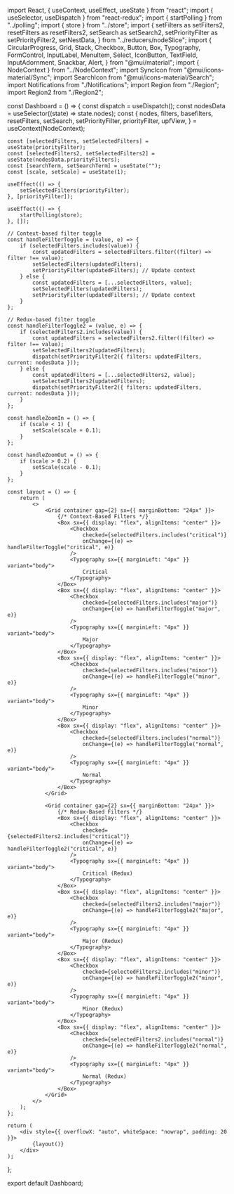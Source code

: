 import React, { useContext, useEffect, useState } from "react";
import { useSelector, useDispatch } from "react-redux";
import { startPolling } from "../polling";
import { store } from "../store";
import {
    setFilters as setFilters2,
    resetFilters as resetFilters2,
    setSearch as setSearch2,
    setPriorityFilter as setPriorityFilter2,
    setNestData,
} from "../reducers/nodeSlice";
import {
    CircularProgress,
    Grid,
    Stack,
    Checkbox,
    Button,
    Box,
    Typography,
    FormControl,
    InputLabel,
    MenuItem,
    Select,
    IconButton,
    TextField,
    InputAdornment,
    Snackbar,
    Alert,
} from "@mui/material";
import { NodeContext } from "../NodeContext";
import SyncIcon from "@mui/icons-material/Sync";
import SearchIcon from "@mui/icons-material/Search";
import Notifications from "./Notifications";
import Region from "./Region";
import Region2 from "./Region2";

const Dashboard = () => {
    const dispatch = useDispatch();
    const nodesData = useSelector((state) => state.nodes);
    const {
        nodes,
        filters,
        basefilters,
        resetFilters,
        setSearch,
        setPriorityFilter,
        priorityFilter,
        upfView,
    } = useContext(NodeContext);

    const [selectedFilters, setSelectedFilters] = useState(priorityFilter);
    const [selectedFilters2, setSelectedFilters2] = useState(nodesData.priorityFilters);
    const [searchTerm, setSearchTerm] = useState("");
    const [scale, setScale] = useState(1);

    useEffect(() => {
        setSelectedFilters(priorityFilter);
    }, [priorityFilter]);

    useEffect(() => {
        startPolling(store);
    }, []);

    // Context-based filter toggle
    const handleFilterToggle = (value, e) => {
        if (selectedFilters.includes(value)) {
            const updatedFilters = selectedFilters.filter((filter) => filter !== value);
            setSelectedFilters(updatedFilters);
            setPriorityFilter(updatedFilters); // Update context
        } else {
            const updatedFilters = [...selectedFilters, value];
            setSelectedFilters(updatedFilters);
            setPriorityFilter(updatedFilters); // Update context
        }
    };

    // Redux-based filter toggle
    const handleFilterToggle2 = (value, e) => {
        if (selectedFilters2.includes(value)) {
            const updatedFilters = selectedFilters2.filter((filter) => filter !== value);
            setSelectedFilters2(updatedFilters);
            dispatch(setPriorityFilter2({ filters: updatedFilters, current: nodesData }));
        } else {
            const updatedFilters = [...selectedFilters2, value];
            setSelectedFilters2(updatedFilters);
            dispatch(setPriorityFilter2({ filters: updatedFilters, current: nodesData }));
        }
    };

    const handleZoomIn = () => {
        if (scale < 1) {
            setScale(scale + 0.1);
        }
    };

    const handleZoomOut = () => {
        if (scale > 0.2) {
            setScale(scale - 0.1);
        }
    };

    const layout = () => {
        return (
            <>
                <Grid container gap={2} sx={{ marginBottom: "24px" }}>
                    {/* Context-Based Filters */}
                    <Box sx={{ display: "flex", alignItems: "center" }}>
                        <Checkbox
                            checked={selectedFilters.includes("critical")}
                            onChange={(e) => handleFilterToggle("critical", e)}
                        />
                        <Typography sx={{ marginLeft: "4px" }} variant="body">
                            Critical
                        </Typography>
                    </Box>
                    <Box sx={{ display: "flex", alignItems: "center" }}>
                        <Checkbox
                            checked={selectedFilters.includes("major")}
                            onChange={(e) => handleFilterToggle("major", e)}
                        />
                        <Typography sx={{ marginLeft: "4px" }} variant="body">
                            Major
                        </Typography>
                    </Box>
                    <Box sx={{ display: "flex", alignItems: "center" }}>
                        <Checkbox
                            checked={selectedFilters.includes("minor")}
                            onChange={(e) => handleFilterToggle("minor", e)}
                        />
                        <Typography sx={{ marginLeft: "4px" }} variant="body">
                            Minor
                        </Typography>
                    </Box>
                    <Box sx={{ display: "flex", alignItems: "center" }}>
                        <Checkbox
                            checked={selectedFilters.includes("normal")}
                            onChange={(e) => handleFilterToggle("normal", e)}
                        />
                        <Typography sx={{ marginLeft: "4px" }} variant="body">
                            Normal
                        </Typography>
                    </Box>
                </Grid>

                <Grid container gap={2} sx={{ marginBottom: "24px" }}>
                    {/* Redux-Based Filters */}
                    <Box sx={{ display: "flex", alignItems: "center" }}>
                        <Checkbox
                            checked={selectedFilters2.includes("critical")}
                            onChange={(e) => handleFilterToggle2("critical", e)}
                        />
                        <Typography sx={{ marginLeft: "4px" }} variant="body">
                            Critical (Redux)
                        </Typography>
                    </Box>
                    <Box sx={{ display: "flex", alignItems: "center" }}>
                        <Checkbox
                            checked={selectedFilters2.includes("major")}
                            onChange={(e) => handleFilterToggle2("major", e)}
                        />
                        <Typography sx={{ marginLeft: "4px" }} variant="body">
                            Major (Redux)
                        </Typography>
                    </Box>
                    <Box sx={{ display: "flex", alignItems: "center" }}>
                        <Checkbox
                            checked={selectedFilters2.includes("minor")}
                            onChange={(e) => handleFilterToggle2("minor", e)}
                        />
                        <Typography sx={{ marginLeft: "4px" }} variant="body">
                            Minor (Redux)
                        </Typography>
                    </Box>
                    <Box sx={{ display: "flex", alignItems: "center" }}>
                        <Checkbox
                            checked={selectedFilters2.includes("normal")}
                            onChange={(e) => handleFilterToggle2("normal", e)}
                        />
                        <Typography sx={{ marginLeft: "4px" }} variant="body">
                            Normal (Redux)
                        </Typography>
                    </Box>
                </Grid>
            </>
        );
    };

    return (
        <div style={{ overflowX: "auto", whiteSpace: "nowrap", padding: 20 }}>
            {layout()}
        </div>
    );
};

export default Dashboard;
